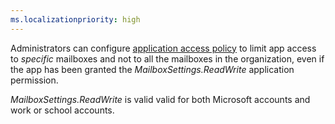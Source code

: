 ```yaml
---
ms.localizationpriority: high
---
```


<!-- markdownlint-disable MD002 MD041 -->

Administrators can configure [application access policy](/graph/auth-limit-mailbox-access) to limit app access to *specific* mailboxes and not to all the mailboxes in the organization, even if the app has been granted the *MailboxSettings.ReadWrite* application permission.

*MailboxSettings.ReadWrite* is valid valid for both Microsoft accounts and work or school accounts.
